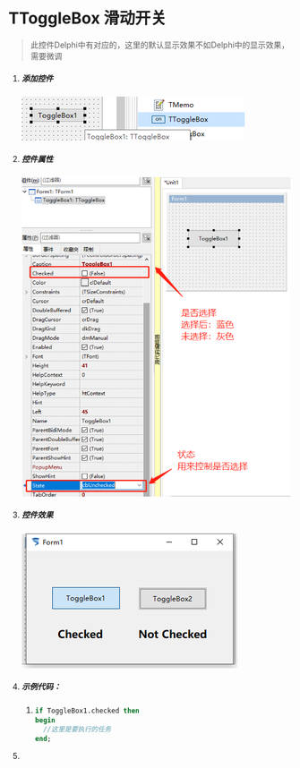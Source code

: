 # TToggleBox 滑动开关

> 此控件Delphi中有对应的，这里的默认显示效果不如Delphi中的显示效果，需要微调

1. ##### 添加控件

   ![](13_TToggleBox/50.png)

2. ##### 控件属性

   ![](13_TToggleBox/51.png)

3. ##### 控件效果

   ![](13_TToggleBox/52.png)

4. ##### 示例代码：

   1. ```pascal
      if ToggleBox1.checked then
      begin
      	//这里是要执行的任务
      end;
      ```

      

5. 